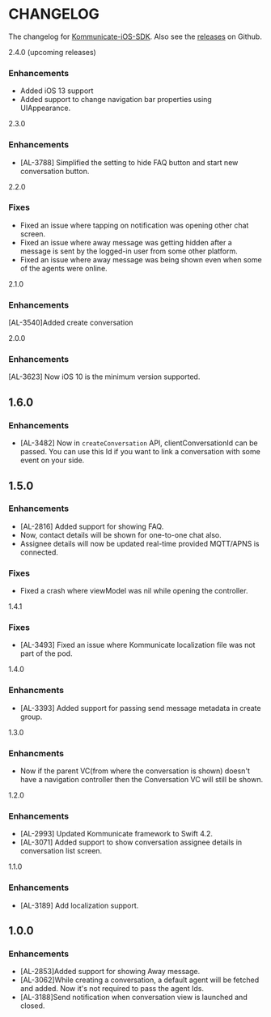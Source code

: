 # CHANGELOG

The changelog for [Kommunicate-iOS-SDK](https://github.com/Kommunicate-io/Kommunicate-iOS-SDK). Also see the [releases](https://github.com/Kommunicate-io/Kommunicate-iOS-SDK/releases) on Github.


2.4.0 (upcoming releases)
### Enhancements
- Added iOS 13 support
- Added support to change navigation bar properties using UIAppearance. 

2.3.0
### Enhancements
- [AL-3788] Simplified the setting to hide FAQ button and start new conversation button.

2.2.0
### Fixes
- Fixed an issue where tapping on notification was opening other chat screen.
- Fixed an issue where away message was getting hidden after a message is sent by the logged-in user from some other platform.
- Fixed an issue where away message was being shown even when some of the agents were online.

2.1.0

### Enhancements
[AL-3540]Added create conversation

2.0.0

### Enhancements
[AL-3623] Now iOS 10 is the minimum version supported.

1.6.0
---
### Enhancements
- [AL-3482] Now in `createConversation` API, clientConversationId can be passed. You can use this Id if you want to link a conversation with some event on your side.

1.5.0
---
### Enhancements
- [AL-2816] Added support for showing FAQ.
- Now, contact details will be shown for one-to-one chat also.
- Assignee details will now be updated real-time provided MQTT/APNS is connected.

### Fixes
- Fixed a crash where viewModel was nil while opening the controller.

1.4.1

### Fixes

- [AL-3493] Fixed an issue where Kommunicate localization file was not part of the pod.

1.4.0

### Enhancments

- [AL-3393] Added support for passing send message metadata in create group.

1.3.0

### Enhancments

- Now if the parent VC(from where the conversation is shown) doesn't have a navigation controller then the Conversation VC will still be shown.

1.2.0

### Enhancements

- [AL-2993] Updated Kommunicate framework to Swift 4.2.
- [AL-3071] Added support to show conversation assignee details in conversation list screen.

1.1.0

### Enhancements

- [AL-3189] Add localization support.

1.0.0
---

### Enhancements

- [AL-2853]Added support for showing Away message.
- [AL-3062]While creating a conversation, a default agent will be fetched and added. Now it's not required  to pass the agent Ids.
- [AL-3188]Send notification when conversation view is launched and closed.

